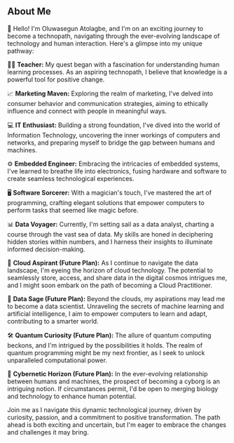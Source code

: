 <!--
### Hi there 👋

**AtVict0r/AtVict0r** is a ✨ _special_ ✨ repository because its `README.md` (this file) appears on your GitHub profile.

Here are some ideas to get you started:

- 🔭 I’m currently working on ...
- 🌱 I’m currently learning ...
- 👯 I’m looking to collaborate on ...
- 🤔 I’m looking for help with ...
- 💬 Ask me about ...
- 📫 How to reach me: ...
- 😄 Pronouns: ...
- ⚡ Fun fact: ...
-->

## About Me

👋 Hello! I'm Oluwasegun Atolagbe, and I'm on an exciting journey to become a technopath, navigating through the ever-evolving landscape of technology and human interaction. Here's a glimpse into my unique pathway:

🧑‍🏫 **Teacher:** My quest began with a fascination for understanding human learning processes. As an aspiring technopath, I believe that knowledge is a powerful tool for positive change.

📈 **Marketing Maven:** Exploring the realm of marketing, I've delved into consumer behavior and communication strategies, aiming to ethically influence and connect with people in meaningful ways.

💻 **IT Enthusiast:** Building a strong foundation, I've dived into the world of Information Technology, uncovering the inner workings of computers and networks, and preparing myself to bridge the gap between humans and machines.

⚙️ **Embedded Engineer:** Embracing the intricacies of embedded systems, I've learned to breathe life into electronics, fusing hardware and software to create seamless technological experiences.

🖥️ **Software Sorcerer:** With a magician's touch, I've mastered the art of programming, crafting elegant solutions that empower computers to perform tasks that seemed like magic before.

📊 **Data Voyager:** Currently, I'm setting sail as a data analyst, charting a course through the vast sea of data. My skills are honed in deciphering hidden stories within numbers, and I harness their insights to illuminate informed decision-making.

🚀 **Cloud Aspirant (Future Plan):** As I continue to navigate the data landscape, I'm eyeing the horizon of cloud technology. The potential to seamlessly store, access, and share data in the digital cosmos intrigues me, and I might soon embark on the path of becoming a Cloud Practitioner.

🧠 **Data Sage (Future Plan):** Beyond the clouds, my aspirations may lead me to become a data scientist. Unraveling the secrets of machine learning and artificial intelligence, I aim to empower computers to learn and adapt, contributing to a smarter world.

🛠️ **Quantum Curiosity (Future Plan):** The allure of quantum computing beckons, and I'm intrigued by the possibilities it holds. The realm of quantum programming might be my next frontier, as I seek to unlock unparalleled computational power.

🤖 **Cybernetic Horizon (Future Plan):** In the ever-evolving relationship between humans and machines, the prospect of becoming a cyborg is an intriguing notion. If circumstances permit, I'd be open to merging biology and technology to enhance human potential.

Join me as I navigate this dynamic technological journey, driven by curiosity, passion, and a commitment to positive transformation. The path ahead is both exciting and uncertain, but I'm eager to embrace the changes and challenges it may bring.
